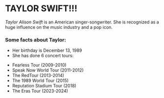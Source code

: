 # **TAYLOR SWIFT!!!**
*Taylor Alison Swift* is an American singer-songwriter. She is recognized as a huge influence on the music industry and a pop icon. 

### Some facts about Taylor:
+ Her birthday is December 13, 1989
+ She has done 6 concert tours:
- Fearless Tour (2009-2010)
- Speak Now World Tour (2011-2012)
- The RedTour (2013-2014)
- The 1989 World Tour (2015)
- Reputation Stadium Tour (2018)
- The Eras Tour (2023-2024)
